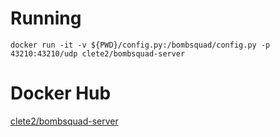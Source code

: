 # Running
`docker run -it -v ${PWD}/config.py:/bombsquad/config.py -p 43210:43210/udp clete2/bombsquad-server`

# Docker Hub
[clete2/bombsquad-server](https://hub.docker.com/r/clete2/bombsquad-server)

